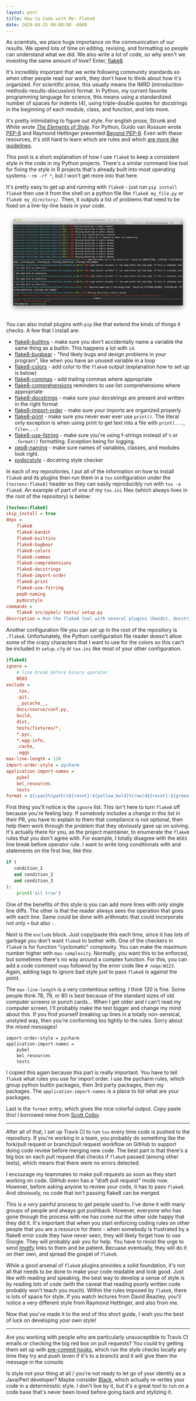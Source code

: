 ```yaml
---
layout: post
title: How to Code with Me: Flake8
date: 2020-04-25 00:00:00 -0800
---
```

As scientists, we place huge importance on the communication of our results. We spend lots of time
on editing, revising, and formatting so people can understand what we did. We also write a lot of code,
so why aren't we investing the same amount of love? Enter, [flake8](https://flake8.pycqa.org/en/latest/).

It's incredibly important that we write following community standards so when other people read
our work, they don't have to think about how it's organized. For scientific prose, this usually means
the IMRD (introduction-methods-results-discussion) format. In Python, my current favorite programming
language for science, this means using a standardized number of spaces for indents (4), using triple-double
quotes for docstrings in the beginning of each module, class, and function, and lots more.

It's pretty intimidating to figure out style. For english prose, Strunk and White wrote
[*The Elements of Style*](http://www.jlakes.org/ch/web/The-elements-of-style.pdf). For Python,
Guido van Rossum wrote [PEP-8](https://www.python.org/dev/peps/pep-0008/) and Raymond Hettinger
presented [Beyond PEP-8](https://www.youtube.com/watch?v=wf-BqAjZb8M). Even with these resources,
it's still hard to learn which are rules and which [are more like guidelines](https://www.youtube.com/watch?v=k9ojK9Q_ARE).

This post is a short explanation of how I use `flake8` to keep a consistent style in the code in
my Python projects. There's a similar command line tool for fixing the style in R projects that's already built
into most operating systems - `rm -rf *`, but I won't get more into that here. 

It's pretty easy to get up and running with `flake8` - just run `pip install flake8` then use it
from the shell on a python file like `flake8 my_file.py` or `flake8 my_directory/`. Then, it outputs
a list of problems that need to be fixed on a line-by-line basis in your code.

![Flake8 Feedback](/img/flake8_output.png)

You can also install plugins with `pip` like that extend the kinds of things it checks. A few that I install are:

- [flake8-builtins](https://github.com/gforcada/flake8-builtins) - make sure you don't accidentally name a variable
  the same thing as a builtin. This happens a lot with `id`.
- [flake8-bugbear](https://github.com/PyCQA/flake8-bugbear) - "find likely bugs and design problems in your program",
  like when you have an unused variable in a loop
- [flake8-colors](https://github.com/and3rson/flake8-colors) - add color to the `flake8` output (explanation how to set
  up is below)
- [flake8-commas](https://github.com/PyCQA/flake8-commas) - add trailing commas where appropriate
- [flake8-comprehensions](https://github.com/adamchainz/flake8-comprehensions) reminders to use list comprehensions
  where appropriate
- [flake8-docstrings](https://github.com/PyCQA/flake8-docstrings) - make sure your docstrings are present and 
  written in the right format
- [flake8-import-order](https://github.com/PyCQA/flake8-import-order) - make sure your imports are organized
  properly
- [flake8-print](https://github.com/JBKahn/flake8-print) - make sure you never ever ever use `print()`. The literal only
  exception is when using print to get text into a file with `print(..., file=...)`
- [flake8-use-fstring](https://github.com/MichaelKim0407/flake8-use-fstring) - make sure you're using f-strings instead
  of `%` or `.format()` formatting. Exception being for logging.
- [pep8-naming](https://github.com/PyCQA/pep8-naming) - make sure names of variables, classes, and modules
  look right.
- [pydocstyle](https://github.com/PyCQA/pydocstyle/) - docstring style checker

In each of my repositories, I put all of the information on how to install `flake8` and its plugins then
run them in a `tox` configuration under the `[testenv:flake8]` header so they can easily reproducibly
run with `tox -e flake8`. An example of part of one of my `tox.ini` files (which always lives in the root
of the repository) is below:

```ini
[testenv:flake8]
skip_install = true
deps =
    flake8
    flake8-bandit
    flake8-builtins
    flake8-bugbear
    flake8-colors
    flake8-commas
    flake8-comprehensions
    flake8-docstrings
    flake8-import-order
    flake8-print
    flake8-use-fstring
    pep8-naming
    pydocstyle
commands =
    flake8 src/pybel/ tests/ setup.py
description = Run the flake8 tool with several plugins (bandit, docstrings, import order, pep8 naming).
```

Another configuration file you can set up in the root of the repository is `.flake8`. Unfortunately, the Python
configuration file reader doesn't allow some of the crazy characters that I want to use for the colors so this
can't be included in `setup.cfg` or `tox.ini` like most of your other configuration.

```ini
[flake8]
ignore =
    # line break before binary operator
    W503
exclude =
    .tox,
    .git,
    __pycache__,
    docs/source/conf.py,
    build,
    dist,
    tests/fixtures/*,
    *.pyc,
    *.egg-info,
    .cache,
    .eggs
max-line-length = 120
import-order-style = pycharm
application-import-names =
    pybel
    bel_resources
    tests
format = ${cyan}%(path)s${reset}:${yellow_bold}%(row)d${reset}:${green_bold}%(col)d${reset}: ${red_bold}%(code)s${reset} %(text)s
```

First thing you'll notice is the `ignore` list. This isn't here to turn `flake8` off because you're feeling lazy. If
somebody includes a change in this list in their PR, you have to explain to them that compliance is not optional, then
help them work through the problem that they obviously gave up on solving. It's actually there for you, as the
project maintainer, to enumerate the `flake8` rules that you don't agree with. For example, I totally disagree with the
`W503` line break before operator rule. I want to write long conditionals with and statements on the first line,
like this:

```python
if (
   condition_1
   and condition_2
   and condition_3
):
    print('all true')
```

One of the benefits of this style is you can add more lines with only single line diffs. The other is that the
reader always sees the operation that goes with each line. Same could be done with arithmatic that could incorporate
not only `+` but also `-`.

Next is the `exclude` block. Just copy/paste this each time, since it has lots of garbage you don't want `flake8`
to bother with. One of the checkers in `flake8` is for function "cyclomatic" complexity. You can make the maximum
number higher with `max-complexity`. Normally, you want this to be enforced, but sometimes there's no way around
a complex function. For this, you can add a code comment `noqa` followed by the error code like `# noqa:W123`.
Again, adding tags to ignore bad style just to pass `flake8` is against the point.

The `max-line-length` is a very contentious setting. I think 120 is fine. Some people think 78, 79, or 80 is
best because of the standard sizes of old computer screens or punch cards... When I get older and I can't read
my computer screen, I'll probably make the text bigger and change my mind about this. If you find yourself breaking
up lines in a totally non-sensical, unstyled way, then you're conforming too tightly to the rules. Sorry about
the mixed messages!

```
import-order-style = pycharm
application-import-names =
    pybel
    bel_resources
    tests
```

I copied this again because this part is really important. You have to tell `flake8` what rules you use for import
order. I use the pycharm rules, which group python builtin packages, then 3rd party packages, then my packages.
The `application-import-names` is a place to list what are your packages.

Last is the `format` entry, which gives the nice colorful output. Copy paste this! I borrowed mine from 
[Scott Colby](https://github.com/scolby33).

---

After all of that, I set up Travis CI to run `tox` every time code is pushed to the repository. If you're working
in a team, you probably do something like the fork/pull request or branch/pull request workflow on GitHub to support
doing code review before merging new code. The best part is that there's a big box on each pull request that
checks if `flake8` passed (among other tests), which means that there were no errors detected. 

I encourage my teammates to make pull requests as soon as they start working on code. GitHub even has a "draft pull
request" mode now. However, before asking anyone to review your code, it has to pass `flake8`. And obviously,
no code that isn't passing flake8 can be merged.

This is a *very* painful process to get people used to. I've done it with many groups of people and always got
pushback. However, everyone who has gone through the process with me has come out the other side happy that
they did it. It's important that when you start enforcing coding rules on other people that you are a resource
for them - when somebody is frustrated by a flake8 error code they have never seen, they will likely forget how
to use Google. They will probably ask you for help. You have to resist the urge to send [lmgtfy](https://lmgtfy.com)
links to them and be patient. Becuase eventually, they will do it on their own, and spread the gospel of `flake8`.

While a good arsenal of `flake8` plugins provides a solid foundation, it's not all that needs to be done to make
your code readable and look good. Just like with reading and speaking, the best way to develop a sense of style
is by reading _lots_ of code (with the caveat that reading poorly written code probably won't teach you much).
Within the rules imposed by `flake8`, there is lots of space for style. If you watch lectures from David Beazley,
you'll notice a very different style from Raymond Hettinger, and also from me.

Now that you've made it to the end of this short guide, I wish you the best of luck on developing your own style!

---

Are you working with people who are particularly unsusceptible to Travis CI emails or checking the big red
box on pull requests? You could try getting them set up with [pre-commit hooks](https://pre-commit.com/),
which run the style checks locally any time they try and push (even if it's to a branch) and it will give
them the message in the console.

Is style not your thing at all / you're not ready to let go of your identity as a Java/Perl developer? Maybe
consider [Black](https://github.com/psf/black), which actually re-writes your
code in a deterministic style. I don't live by it, but it's a great tool to run on a code base that's never
been loved before going back and stylizing it.
